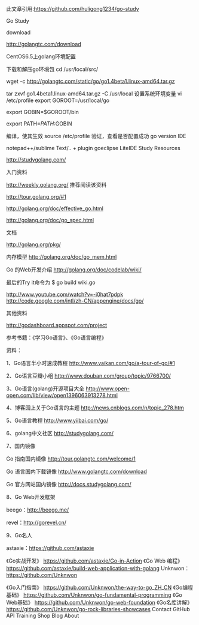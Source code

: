 此文章引用:https://github.com/huligong1234/go-study

Go Study

download

http://golangtc.com/download

CentOS6.5上golang环境配置

下载和解压go环境包
cd /usr/local/src/

wget -c http://golangtc.com/static/go/go1.4beta1.linux-amd64.tar.gz

tar zxvf go1.4beta1.linux-amd64.tar.gz -C /usr/local
设置系统环境变量
vi /etc/profile
export GOROOT=/usr/local/go

export GOBIN=$GOROOT/bin

export PATH=$PATH:$GOBIN

编译，使其生效
source /etc/profile
验证，查看是否配置成功
go version
IDE

notepad++/sublime Text/.. + plugin
goeclipse
LiteIDE
Study Resources

http://studygolang.com/

入门资料

http://weekly.golang.org/ 推荐阅读该资料

http://tour.golang.org/#1

http://golang.org/doc/effective_go.html

http://golang.org/doc/go_spec.html

文档

http://golang.org/pkg/

内存模型 http://golang.org/doc/go_mem.html

Go 的Web开发介绍 http://golang.org/doc/codelab/wiki/

最后的Try it命令为 $ go build wiki.go

http://www.youtube.com/watch?v=-i0hat7pdpk http://code.google.com/intl/zh-CN/appengine/docs/go/

其他资料

http://godashboard.appspot.com/project

参考书籍：《学习Go语言》、《Go语言编程》

资料：

1、Go语言半小时速成教程 http://www.vaikan.com/go/a-tour-of-go/#1

2、Go语言豆瓣小组 http://www.douban.com/group/topic/9766700/

3、Go语言(golang)开源项目大全 http://www.open-open.com/lib/view/open1396063913278.html

4、博客园上关于Go语言的主题 http://news.cnblogs.com/n/topic_278.htm

5、Go语言教程 http://www.yiibai.com/go/

6、golang中文社区 http://studygolang.com/

7、国内镜像

Go 指南国内镜像 http://tour.golangtc.com/welcome/1

Go 语言国内下载镜像 http://www.golangtc.com/download

Go 官方网站国内镜像 http://docs.studygolang.com/

8、Go Web开发框架

beego：http://beego.me/

revel：http://gorevel.cn/

9、Go名人

astaxie：https://github.com/astaxie

《Go实战开发》 https://github.com/astaxie/Go-in-Action
《Go Web 编程》https://github.com/astaxie/build-web-application-with-golang
Unknwon：https://github.com/Unknwon

《Go入门指南》 https://github.com/Unknwon/the-way-to-go_ZH_CN
《Go编程基础》 https://github.com/Unknwon/go-fundamental-programming
《Go Web基础》 https://github.com/Unknwon/go-web-foundation
《Go名库讲解》 https://github.com/Unknwon/go-rock-libraries-showcases
Contact GitHub API Training Shop Blog About
